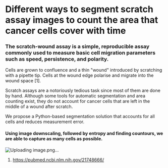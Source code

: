# Different ways to segment scratch assay images to count the area that cancer cells cover with time

### The scratch-wound assay is a simple, reproducible assay commonly used to measure basic cell migration parameters such as speed, persistence, and polarity. 
Cells are grown to confluence and a thin "wound" introduced by scratching with a pipette tip. Cells at the wound edge polarise and migrate into the wound space [1].

Scratch assays are a notoriously tedious task since most of them are done by hand. Although some tools for automatic segmentation and area counting exist, they do not account for cancer cells that are left in the middle of a wound after scratch. 

We propose a Python-based segmentation solution that accounts for all cells and reduces measurement error.

#### Using image downscaling, followed by entropy and finding countours, we are able to capture as many cells as possible.
![Uploading image.png…]()


1. https://pubmed.ncbi.nlm.nih.gov/21748666/
